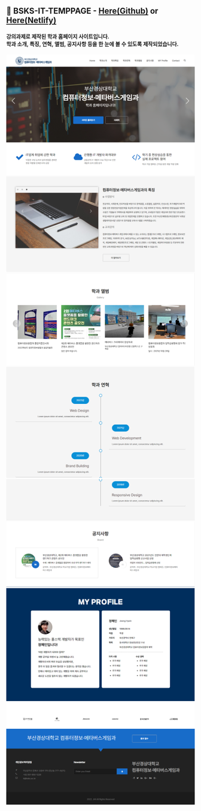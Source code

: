 
## 🏢 BSKS-IT-TEMPPAGE - <a href="https://jhi1234.github.io/bsks-it-temppage/">Here(Github)</a> or <a href="https://bsks-it-tempage.netlify.app/">Here(Netlify)</a>
#### 강의과제로 제작된 학과 홈페이지 사이트입니다.<br>학과 소개, 특징, 연혁, 앨범, 공지사항 등을 한 눈에 볼 수 있도록 제작되었습니다.

[![image](./assets/images/tmp1.png)](https://jhi1234.github.io/bsks-it-temppage/)
[![image](./assets/images/tmp2.png)](https://jhi1234.github.io/bsks-it-temppage/)
[![image](./assets/images/tmp3.png)](https://jhi1234.github.io/bsks-it-temppage/)
[![image](./assets/images/tmp4.png)](https://jhi1234.github.io/bsks-it-temppage/)
[![image](./assets/images/tmp5.png)](https://jhi1234.github.io/bsks-it-temppage/)
[![image](./assets/images/tmp6.png)](https://jhi1234.github.io/bsks-it-temppage/)
[![image](./assets/images/tmp7.png)](https://jhi1234.github.io/bsks-it-temppage/)
[![image](./assets/images/tmp8.png)](https://jhi1234.github.io/bsks-it-temppage/)
